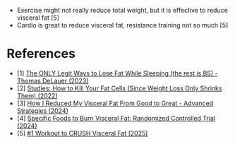 - Exercise might not really reduce total weight, but it is effective to reduce visceral fat [5]
- Cardio is great to reduce visceral fat, resistance training not so much [5]

# References

- [1] [The ONLY Legit Ways to Lose Fat While Sleeping (the rest is BS) - Thomas DeLauer (2023)](https://www.youtube.com/watch?v=oYntYBifmuI)
- [2] [Studies: How to Kill Your Fat Cells (Since Weight Loss Only Shrinks Them) (2022)](https://www.youtube.com/watch?v=7d7Fkap86UM)
- [3] [How I Reduced My Visceral Fat From Good to Great - Advanced Strategies (2024)](https://www.youtube.com/watch?v=uM93dsqVCmk)
- [4] [Specific Foods to Burn Visceral Fat: Randomized Controlled Trial (2024)](https://www.youtube.com/watch?v=lDeegZ1wtAI)
- [5] [#1 Workout to CRUSH Visceral Fat (2025)](https://www.youtube.com/watch?v=q8rjpM3AdPk)